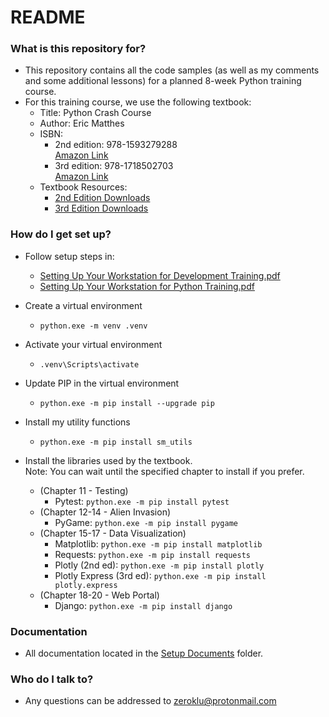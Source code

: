 # README #

### What is this repository for? ###

* This repository contains all the code samples (as well as my comments and 
  some additional lessons) for a planned 8-week Python training course.
* For this training course, we use the following textbook:
    * Title: Python Crash Course
    * Author: Eric Matthes
    * ISBN:
        * 2nd edition: 978-1593279288<br>[Amazon Link](https://www.amazon.com/Python-Crash-Course-Eric-Matthes/dp/1718502702)
        * 3rd edition: 978-1718502703<br>[Amazon Link](https://www.amazon.com/Python-Crash-Course-2nd-Edition/dp/1593279280)
    * Textbook Resources:
        * [2nd Edition Downloads](https://github.com/ehmatthes/pcc_2e/zipball/master/)
        * [3rd Edition Downloads](https://github.com/ehmatthes/pcc_3e/archive/refs/heads/main.zip)

### How do I get set up? ###

* Follow setup steps in:
    * [Setting Up Your Workstation for Development Training.pdf](./00%20-%20Resources/Setup%20Documents/01%20Setting%20Up%20Your%20Workstation%20for%20Development%20Training.pdf)
    * [Setting Up Your Workstation for Python Training.pdf](./00%20-%20Resources/Setup%20Documents/02%20Setting%20Up%20Your%20Workstation%20for%20Python%20Training.pdf)

* Create a virtual environment
    * ```python.exe -m venv .venv``` 
* Activate your virtual environment
    * ```.venv\Scripts\activate```
* Update PIP in the virtual environment
    * ```python.exe -m pip install --upgrade pip```
* Install my utility functions
    * ```python.exe -m pip install sm_utils```
* Install the libraries used by the textbook.<br>Note: You can wait until the specified chapter to install if you prefer.
    * (Chapter 11 - Testing)
        * Pytest: ```python.exe -m pip install pytest```
    * (Chapter 12-14 - Alien Invasion)
        * PyGame: ```python.exe -m pip install pygame```
    * (Chapter 15-17 - Data Visualization)
        * Matplotlib: ```python.exe -m pip install matplotlib```
        * Requests: ```python.exe -m pip install requests```
        * Plotly (2nd ed): ```python.exe -m pip install plotly```
        * Plotly Express (3rd ed): ```python.exe -m pip install plotly.express```
    * (Chapter 18-20 - Web Portal)
        * Django: ```python.exe -m pip install django```

### Documentation ###

* All documentation located in the [Setup Documents](./00%20-%20Resources/Setup%20Documents/) folder.

### Who do I talk to? ###

* Any questions can be addressed to [zeroklu@protonmail.com](mailto:zeroklu@protonmail.com?subject=Python%20Training%20Repository%20Feedback)
